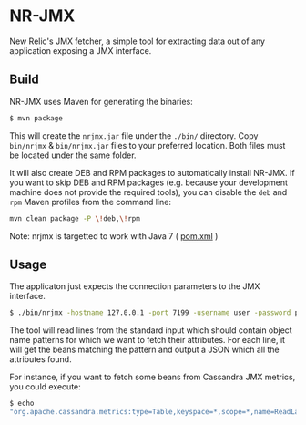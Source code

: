 # NR-JMX
New Relic's JMX fetcher, a simple tool for extracting data out of any application exposing a JMX interface.

## Build
NR-JMX uses Maven for generating the binaries:

```bash
$ mvn package
```

This will create the `nrjmx.jar` file under the `./bin/` directory. Copy
`bin/nrjmx` & `bin/nrjmx.jar` files to your preferred location. Both files must
be located under the same folder.

It will also create DEB and RPM packages to automatically install NR-JMX. If you
want to skip DEB and RPM packages (e.g. because your development machine does not
provide the required tools), you can disable the `deb` and `rpm` Maven profiles from
the command line:

```bash
mvn clean package -P \!deb,\!rpm
```

Note: nrjmx is targetted to work with Java 7 ( [pom.xml](https://github.com/newrelic/nrjmx/blob/master/pom.xml#L217-L219) )

## Usage
The applicaton just expects the connection parameters to the JMX interface.

```bash
$ ./bin/nrjmx -hostname 127.0.0.1 -port 7199 -username user -password pwd
```

The tool will read lines from the standard input which should contain object
name patterns for which we want to fetch their attributes. For each line, it
will get the beans matching the pattern and output a JSON which all the
attributes found.

For instance, if you want to fetch some beans from Cassandra JMX metrics, you
could execute:

```bash
$ echo
"org.apache.cassandra.metrics:type=Table,keyspace=*,scope=*,name=ReadLatency" | java -jar target/nrjmx-0.0.1-SNAPSHOT-jar-with-dependencies.jar -hostname 127.0.0.1 -port 7199 -username user -password pwd
```
